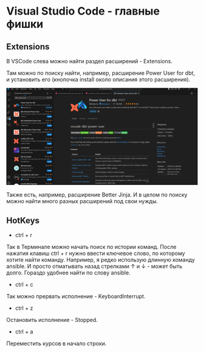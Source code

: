 # Visual Studio Code - главные фишки

## Extensions

В VSCode слева можно найти раздел расширений - Extensions. 

Там можно по поиску найти, например, расширение Power User for dbt, и установить его (кнопочка install около описания этого расширения).

![cover](https://github.com/Malakhova-Natalya/Snippets/blob/main/vscode/vscode%20-%20extension%20-%20dbt%20power%20user.png)

Также есть, например, расширение Better Jinja. И в целом по поиску можно найти много разных расширений под свои нужды.

## HotKeys

- ctrl + r

Так в Терминале можно начать поиск по истории команд. После нажатия клавиш ctrl + r нужно ввести ключевое слово, по которому хотите найти команду. Например, я редко использую длинную команду ansible. И просто отматывать назад стрелками ↑ и ↓ - может быть долго. Гораздо удобнее найти по слову ansible.

- ctrl + c 

Так можно прервать исполнение - KeyboardInterrupt.

- ctrl + z

Остановить исполнение - Stopped.

- ctrl + a

Переместить курсов в начало строки.


